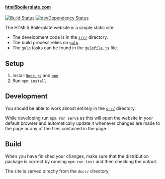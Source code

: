 #### [html5boilerplate.com](https://html5boilerplate.com/)

[![Build Status](https://travis-ci.org/h5bp/html5boilerplate.com.svg)](https://travis-ci.org/h5bp/html5boilerplate.com)
[![devDependency Status](https://david-dm.org/h5bp/html5boilerplate.com/dev-status.svg)](https://david-dm.org/h5bp/html5boilerplate.com#info=devDependencies)

The HTML5 Boilerplate website is a simple static site:

* The development code is in the [`src/`](src) directory.
* The build process relies on [`gulp`](https://gulpjs.com/).
* The `gulp` tasks can be found in the [`gulpfile.js`](gulpfile.js)
  file.

## Setup

1. Install [`Node.js`](https://nodejs.org/) and
   [`npm`](https://docs.npmjs.com/getting-started/installing-node).
2. Run `npm install`.

## Development

You should be able to work almost entirely in the [`src/`](src)
directory.

While developing run `npm run serve` as this will open the website
in your default browser and automatically update it whenever changes
are made to the page or any of the files contained in the page.

## Build

When you have finished your changes, make sure that the distribution
package is correct by running `npm run test` and then checking the
output.

The site is served directly from the `docs/` directory
